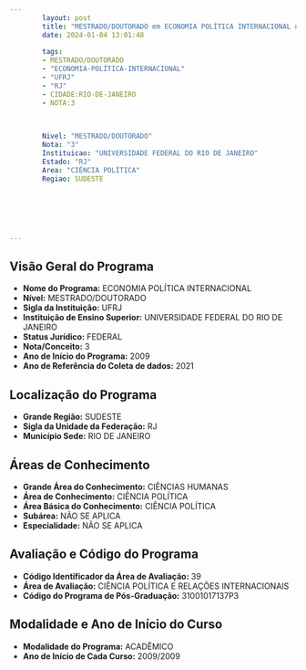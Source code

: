 ```yaml
---
        layout: post
        title: "MESTRADO/DOUTORADO em ECONOMIA POLÍTICA INTERNACIONAL na UFRJ  "
        date: 2024-01-04 13:01:48
     
        tags:
        - MESTRADO/DOUTORADO
        - "ECONOMIA-POLÍTICA-INTERNACIONAL"
        - "UFRJ"
        - "RJ"
        - CIDADE:RIO-DE-JANEIRO
        - NOTA:3
        
       

        Nivel: "MESTRADO/DOUTORADO"
        Nota: "3"
        Instituicao: "UNIVERSIDADE FEDERAL DO RIO DE JANEIRO"
        Estado: "RJ"
        Area: "CIÊNCIA POLÍTICA"
        Regiao: SUDESTE
        
        
        
        
        
        
---
```

## Visão Geral do Programa
- **Nome do Programa:** ECONOMIA POLÍTICA INTERNACIONAL
- **Nível:** MESTRADO/DOUTORADO
- **Sigla da Instituição:** UFRJ
- **Instituição de Ensino Superior:** UNIVERSIDADE FEDERAL DO RIO DE JANEIRO
- **Status Jurídico:** FEDERAL
- **Nota/Conceito:** 3
- **Ano de Início do Programa:** 2009
- **Ano de Referência do Coleta de dados:** 2021

## Localização do Programa
- **Grande Região:** SUDESTE
- **Sigla da Unidade da Federação:** RJ
- **Município Sede:** RIO DE JANEIRO

## Áreas de Conhecimento
- **Grande Área do Conhecimento:** CIÊNCIAS HUMANAS
- **Área de Conhecimento:** CIÊNCIA POLÍTICA
- **Área Básica do Conhecimento:** CIÊNCIA POLÍTICA
- **Subárea:** NÃO SE APLICA
- **Especialidade:** NÃO SE APLICA

## Avaliação e Código do Programa
- **Código Identificador da Área de Avaliação:** 39
- **Área de Avaliação:** CIÊNCIA POLÍTICA E RELAÇÕES INTERNACIONAIS
- **Código do Programa de Pós-Graduação:** 31001017137P3


## Modalidade e Ano de Início do Curso
- **Modalidade do Programa:** ACADÊMICO
- **Ano de Início de Cada Curso:** 2009/2009
